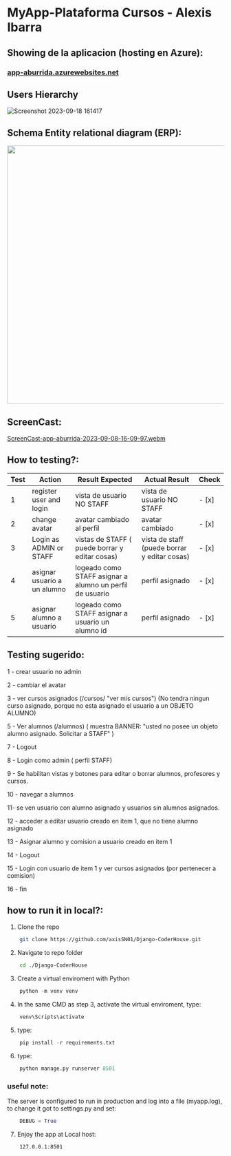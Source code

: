 # MyApp-Plataforma Cursos - Alexis Ibarra


## Showing de la aplicacion (hosting en Azure): 
### <a href="https://app-aburrida.azurewebsites.net/" style="text-align: center;">app-aburrida.azurewebsites.net</a>

## Users Hierarchy 
![Screenshot 2023-09-18 161417](https://github.com/axisSN01/Django-CoderHouse/assets/50971046/86bb918f-d84f-43b3-a39b-c0294fc595d8)


## Schema Entity relational diagram (ERP): 

<img src="https://stacticmedia.blob.core.windows.net/static/MyApp/ERP.svg"  style="height: 600px; width:1000px;"/>

## ScreenCast: 

[ScreenCast-app-aburrida-2023-09-08-16-09-97.webm](https://github.com/axisSN01/Django-CoderHouse/assets/50971046/9a49c5a7-856b-4cc1-a808-20636b9c683c)


## How to testing?: 
| Test | Action                   | Result Expected                                          | Actual Result                                | Check |
|------|--------------------------|----------------------------------------------------------|----------------------------------------------|-------|
| 1    | register user and login  | vista de usuario NO STAFF                                | vista de usuario NO STAFF                    | - [x] |
| 2    | change avatar            | avatar cambiado al perfil                                | avatar cambiado                              | - [x] |
| 3    | Login as ADMIN or STAFF  | vistas de STAFF ( puede borrar y editar cosas)           | vista de staff (puede borrar y editar cosas) | - [x] |
| 4    | asignar usuario a un alumno | logeado como STAFF asignar a alumno un perfil de usuario | perfil asignado                              | - [x] |
| 5    | asignar alumno a usuario  | logeado como STAFF asignar a usuario un alumno id | perfil asignado                              | - [x] |


## Testing sugerido: 

1 - crear usuario no admin 

2 - cambiar el avatar 

3 - ver cursos asignados (/cursos/ "ver mis cursos") (No tendra ningun curso asignado, porque no esta asignado el usuario a un OBJETO ALUMNO)

5 - Ver alumnos (/alumnos) ( muestra BANNER:  "usted no posee un objeto alumno asignado. Solicitar a STAFF" )

7 - Logout 

8 - Login como admin ( perfil STAFF) 

9 - Se habilitan vistas y botones para editar o borrar alumnos, profesores y cursos. 

10 - navegar a alumnos

11- se ven usuario con alumno asignado y usuarios sin alumnos asignados. 

12 - acceder a editar usuario creado en item 1, que no tiene alumno asignado

13 - Asignar alumno y comision a usuario creado en item 1

14 - Logout 

15 - Login con usuario de item 1 y ver cursos asignados (por pertenecer a comision)

16 - fin




## how to run it in local?:

1. Clone the repo
```sh
    git clone https://github.com/axisSN01/Django-CoderHouse.git
``` 
2. Navigate to repo folder
```sh
    cd ./Django-CoderHouse

```

3. Create a virtual enviroment with Python 
```py
    python -m venv venv

```

4. In the same CMD as step 3, activate the virtual enviroment, type:
```sh
    venv\Scripts\activate
```

5. type:  
```py
    pip install -r requirements.txt
```
6. type: 
```py
    python manage.py runserver 8501
```

###  useful note: 
The server is configured to run in production and log into a file (myapp.log), to change it got to settings.py and set:
```py
    DEBUG = True

```

7. Enjoy the app at Local host: 
```sh 
    127.0.0.1:8501
```


